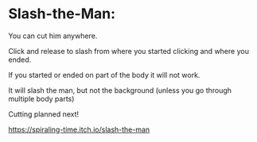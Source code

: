 # Slash-the-Man:

You can cut him anywhere.

Click and release to slash from where you started clicking and where you ended.

If you started or ended on part of the body it will not work.

It will slash the man, but not the background (unless you go through multiple body parts)

Cutting planned next!

https://spiraling-time.itch.io/slash-the-man

